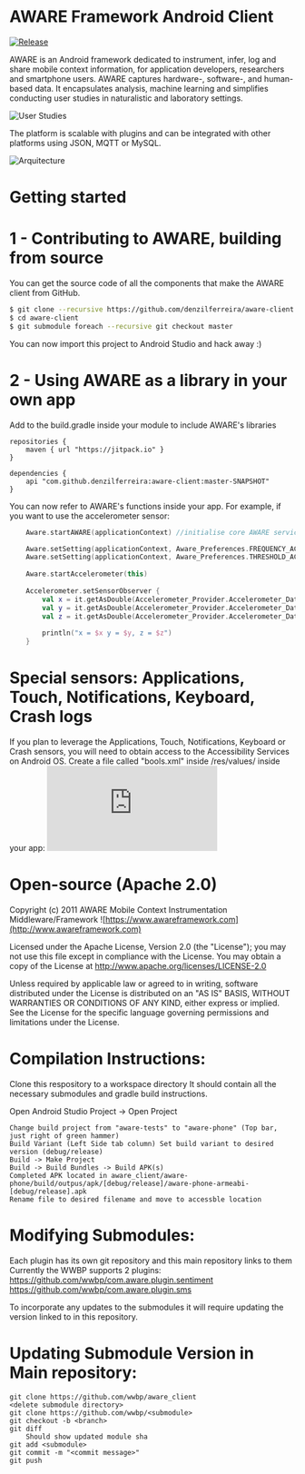 AWARE Framework Android Client
======================
[![Release](https://jitpack.io/v/denzilferreira/aware-client.svg)](https://jitpack.io/#denzilferreira/aware-client)

AWARE is an Android framework dedicated to instrument, infer, log and share mobile context information,
for application developers, researchers and smartphone users. AWARE captures hardware-, software-, and 
human-based data. It encapsulates analysis, machine learning and simplifies conducting user studies 
in naturalistic and laboratory settings. 

![User Studies](http://www.awareframework.com/wp-content/uploads/2014/05/aware_overview1.png)

The platform is scalable with plugins and can be integrated with other platforms using JSON, MQTT or MySQL.

![Arquitecture](http://www.awareframework.com/wp-content/uploads/2015/12/aware-architecture.png)

Getting started 
===============

1 - Contributing to AWARE, building from source
===========================================

You can get the source code of all the components that make the AWARE client from GitHub.
```bash
$ git clone --recursive https://github.com/denzilferreira/aware-client.git
$ cd aware-client
$ git submodule foreach --recursive git checkout master
```

You can now import this project to Android Studio and hack away :)

2 - Using AWARE as a library in your own app
========================================

Add to the build.gradle inside your module to include AWARE's libraries

```Gradle
repositories {
    maven { url "https://jitpack.io" }
}

dependencies {
    api "com.github.denzilferreira:aware-client:master-SNAPSHOT"
}
```

You can now refer to AWARE's functions inside your app. For example, if you want to use the accelerometer
sensor:

```kotlin
    Aware.startAWARE(applicationContext) //initialise core AWARE service

    Aware.setSetting(applicationContext, Aware_Preferences.FREQUENCY_ACCELEROMETER, 200000) //20Hz
    Aware.setSetting(applicationContext, Aware_Preferences.THRESHOLD_ACCELEROMETER, 0.02f) // [x,y,z] > 0.02 to log
    
    Aware.startAccelerometer(this)
    
    Accelerometer.setSensorObserver {
        val x = it.getAsDouble(Accelerometer_Provider.Accelerometer_Data.VALUES_0)
        val y = it.getAsDouble(Accelerometer_Provider.Accelerometer_Data.VALUES_1)
        val z = it.getAsDouble(Accelerometer_Provider.Accelerometer_Data.VALUES_2)
        
        println("x = $x y = $y, z = $z")
    }
```

Special sensors: Applications, Touch, Notifications, Keyboard, Crash logs
==================================================================
If you plan to leverage the Applications, Touch, Notifications, Keyboard or Crash sensors, you will need 
to obtain access to the Accessibility Services on Android OS. Create a file called "bools.xml" inside
/res/values/ inside your app: ![bools.xml](https://github.com/denzilferreira/aware-client/blob/master/aware-phone/src/main/res/values/bools.xml)


Open-source (Apache 2.0)
========================
Copyright (c) 2011 AWARE Mobile Context Instrumentation Middleware/Framework 
![https://www.awareframework.com](http://www.awareframework.com)

Licensed under the Apache License, Version 2.0 (the "License");
you may not use this file except in compliance with the License.
You may obtain a copy of the License at 
http://www.apache.org/licenses/LICENSE-2.0

Unless required by applicable law or agreed to in writing, software
distributed under the License is distributed on an "AS IS" BASIS,
WITHOUT WARRANTIES OR CONDITIONS OF ANY KIND, either express or implied.
See the License for the specific language governing permissions and
limitations under the License.

Compilation Instructions:
=========================

Clone this respository to a workspace directory
    It should contain all the necessary submodules and gradle build instructions.

Open Android Studio
    Project -> Open Project <workspace directory>
    
    Change build project from "aware-tests" to "aware-phone" (Top bar, just right of green hammer)
    Build Variant (Left Side tab column) Set build variant to desired version (debug/release)    
    Build -> Make Project
    Build -> Build Bundles -> Build APK(s)
    Completed APK located in aware_client/aware-phone/build/outpus/apk/[debug/release]/aware-phone-armeabi-[debug/release].apk
    Rename file to desired filename and move to accessble location
    
Modifying Submodules:
=====================

Each plugin has its own git repository and this main repository links to them
Currently the WWBP supports 2 plugins:
    https://github.com/wwbp/com.aware.plugin.sentiment
    https://github.com/wwbp/com.aware.plugin.sms
    
To incorporate any updates to the submodules it will require updating the version linked to in this repository. 

Updating Submodule Version in Main repository:
==============================================
    git clone https://github.com/wwbp/aware_client
    <delete submodule directory>
    git clone https://github.com/wwbp/<submodule>
    git checkout -b <branch>
    git diff
        Should show updated module sha
    git add <submodule>
    git commit -m "<commit message>"
    git push


